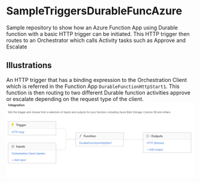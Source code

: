 # SampleTriggersDurableFuncAzure
Sample repository to show how an Azure Function App using Durable function with a basic HTTP trigger can be initiated. This HTTP trigger then routes to an Orchestrator which calls Activity tasks such as Approve and Escalate

## Illustrations
An HTTP trigger that has a binding expression to the Orchestration Client which is referred in the Function App `DurableFunctionHttpStart1`. This function is then routing to two different Durable function activities approve or escalate depending on the request type of the client.  
![alt](integration_durablefunc.png)